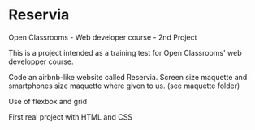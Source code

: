 # Reservia
Open Classrooms - Web developer course - 2nd Project

This is a project intended as a training test for Open Classrooms' web developper course.

Code an airbnb-like website called Reservia.
Screen size maquette and smartphones size maquette where given to us. (see maquette folder)

Use of flexbox and grid

First real project with HTML and CSS
